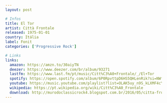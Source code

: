 ```yaml
---
layout: post

# Infos
title: El Tor
artist: Città Frontale
released: 1975-01-01
country: Itália
label: Fonit
categories: ['Progressive Rock']

# Links
links:
  amazon: https://amzn.to/30aiyTN
  deezer: https://www.deezer.com/br/album/93271
  lastfm: https://www.last.fm/pt/music/Citt%C3%A0+Frontale/_/El+Tor
  spotify: https://open.spotify.com/album/6P0RpvttpD6HS5QHLenRik?si=NWf45upES4KnotzdekBu6w
  youtube: https://music.youtube.com/playlist?list=OLAK5uy_n9S_kLXMF4cYPPEXpQ1_xPT6aZOhTfYl0
  wikipedia: https://pt.wikipedia.org/wiki/Citt%C3%A0_Frontale
  download: http://murodoclassicrock4.blogspot.com.br/2016/05/citta-frontale-el-tor-1975.html
---
```


